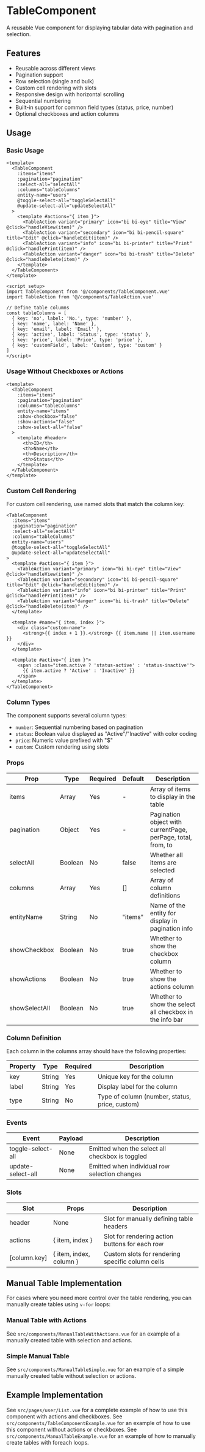 # TableComponent

A reusable Vue component for displaying tabular data with pagination and selection.

## Features

- Reusable across different views
- Pagination support
- Row selection (single and bulk)
- Custom cell rendering with slots
- Responsive design with horizontal scrolling
- Sequential numbering
- Built-in support for common field types (status, price, number)
- Optional checkboxes and action columns

## Usage

### Basic Usage

```vue
<template>
  <TableComponent
    :items="items"
    :pagination="pagination"
    :select-all="selectAll"
    :columns="tableColumns"
    entity-name="users"
    @toggle-select-all="toggleSelectAll"
    @update-select-all="updateSelectAll"
  >
    <template #actions="{ item }">
      <TableAction variant="primary" icon="bi bi-eye" title="View" @click="handleView(item)" />
      <TableAction variant="secondary" icon="bi bi-pencil-square" title="Edit" @click="handleEdit(item)" />
      <TableAction variant="info" icon="bi bi-printer" title="Print" @click="handlePrint(item)" />
      <TableAction variant="danger" icon="bi bi-trash" title="Delete" @click="handleDelete(item)" />
    </template>
  </TableComponent>
</template>

<script setup>
import TableComponent from '@/components/TableComponent.vue'
import TableAction from '@/components/TableAction.vue'

// Define table columns
const tableColumns = [
  { key: 'no', label: 'No.', type: 'number' },
  { key: 'name', label: 'Name' },
  { key: 'email', label: 'Email' },
  { key: 'active', label: 'Status', type: 'status' },
  { key: 'price', label: 'Price', type: 'price' },
  { key: 'customField', label: 'Custom', type: 'custom' }
]
</script>
```

### Usage Without Checkboxes or Actions

```vue
<template>
  <TableComponent
    :items="items"
    :pagination="pagination"
    :columns="tableColumns"
    entity-name="items"
    :show-checkbox="false"
    :show-actions="false"
    :show-select-all="false"
  >
    <template #header>
      <th>ID</th>
      <th>Name</th>
      <th>Description</th>
      <th>Status</th>
    </template>
  </TableComponent>
</template>
```

### Custom Cell Rendering

For custom cell rendering, use named slots that match the column key:

```vue
<TableComponent
  :items="items"
  :pagination="pagination"
  :select-all="selectAll"
  :columns="tableColumns"
  entity-name="users"
  @toggle-select-all="toggleSelectAll"
  @update-select-all="updateSelectAll"
>
  <template #actions="{ item }">
    <TableAction variant="primary" icon="bi bi-eye" title="View" @click="handleView(item)" />
    <TableAction variant="secondary" icon="bi bi-pencil-square" title="Edit" @click="handleEdit(item)" />
    <TableAction variant="info" icon="bi bi-printer" title="Print" @click="handlePrint(item)" />
    <TableAction variant="danger" icon="bi bi-trash" title="Delete" @click="handleDelete(item)" />
  </template>

  <template #name="{ item, index }">
    <div class="custom-name">
      <strong>{{ index + 1 }}.</strong> {{ item.name || item.username }}
    </div>
  </template>

  <template #active="{ item }">
    <span :class="item.active ? 'status-active' : 'status-inactive'">
      {{ item.active ? 'Active' : 'Inactive' }}
    </span>
  </template>
</TableComponent>
```

### Column Types

The component supports several column types:

- `number`: Sequential numbering based on pagination
- `status`: Boolean value displayed as "Active"/"Inactive" with color coding
- `price`: Numeric value prefixed with "$"
- `custom`: Custom rendering using slots

### Props

| Prop | Type | Required | Default | Description |
|------|------|----------|---------|-------------|
| items | Array | Yes | - | Array of items to display in the table |
| pagination | Object | Yes | - | Pagination object with currentPage, perPage, total, from, to |
| selectAll | Boolean | No | false | Whether all items are selected |
| columns | Array | Yes | [] | Array of column definitions |
| entityName | String | No | "items" | Name of the entity for display in pagination info |
| showCheckbox | Boolean | No | true | Whether to show the checkbox column |
| showActions | Boolean | No | true | Whether to show the actions column |
| showSelectAll | Boolean | No | true | Whether to show the select all checkbox in the info bar |

### Column Definition

Each column in the columns array should have the following properties:

| Property | Type | Required | Description |
|----------|------|----------|-------------|
| key | String | Yes | Unique key for the column |
| label | String | Yes | Display label for the column |
| type | String | No | Type of column (number, status, price, custom) |

### Events

| Event | Payload | Description |
|-------|---------|-------------|
| toggle-select-all | None | Emitted when the select all checkbox is toggled |
| update-select-all | None | Emitted when individual row selection changes |

### Slots

| Slot | Props | Description |
|------|-------|-------------|
| header | None | Slot for manually defining table headers |
| actions | { item, index } | Slot for rendering action buttons for each row |
| [column.key] | { item, index, column } | Custom slots for rendering specific column cells |

## Manual Table Implementation

For cases where you need more control over the table rendering, you can manually create tables using `v-for` loops:

### Manual Table with Actions
See `src/components/ManualTableWithActions.vue` for an example of a manually created table with selection and actions.

### Simple Manual Table
See `src/components/ManualTableSimple.vue` for an example of a simple manually created table without selection or actions.

## Example Implementation

See `src/pages/user/List.vue` for a complete example of how to use this component with actions and checkboxes.
See `src/components/TableComponentExample.vue` for an example of how to use this component without actions or checkboxes.
See `src/components/ManualTableExample.vue` for an example of how to manually create tables with foreach loops.